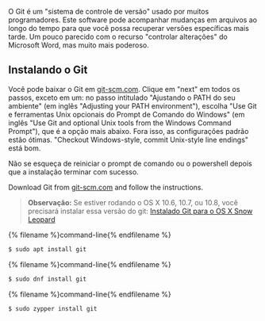O Git é um "sistema de controle de versão" usado por muitos programadores. Este software pode acompanhar mudanças em arquivos ao longo do tempo para que você possa recuperar versões específicas mais tarde. Um pouco parecido com o recurso "controlar alterações" do Microsoft Word, mas muito mais poderoso.

## Instalando o Git

<!--sec data-title="Installing Git: Windows" data-id="git_install_windows"
data-collapse=true ces-->

Você pode baixar o Git em [git-scm.com](https://git-scm.com/). Clique em "next" em todos os passos, exceto em um: no passo intitulado "Ajustando o PATH do seu ambiente" (em inglês "Adjusting your PATH environment"), escolha "Use Git e ferramentas Unix opcionais do Prompt de Comando do Windows" (em inglês "Use Git and optional Unix tools from the Windows Command Prompt"), que é a opção mais abaixo. Fora isso, as configurações padrão estão ótimas. "Checkout Windows-style, commit Unix-style line endings" está bom.

Não se esqueça de reiniciar o prompt de comando ou o powershell depois que a instalação terminar com sucesso. <!--endsec-->

<!--sec data-title="Installing Git: OS X" data-id="git_install_OSX"
data-collapse=true ces-->

Download Git from [git-scm.com](https://git-scm.com/) and follow the instructions.

> **Observação:** Se estiver rodando o OS X 10.6, 10.7, ou 10.8, você precisará instalar essa versão do git: [Instalado Git para o OS X Snow Leopard](https://sourceforge.net/projects/git-osx-installer/files/git-2.3.5-intel-universal-snow-leopard.dmg/download)

<!--endsec-->

<!--sec data-title="Installing Git: Debian or Ubuntu" data-id="git_install_debian_ubuntu"
data-collapse=true ces-->

{% filename %}command-line{% endfilename %}

```bash
$ sudo apt install git
```

<!--endsec-->

<!--sec data-title="Installing Git: Fedora" data-id="git_install_fedora"
data-collapse=true ces-->

{% filename %}command-line{% endfilename %}

```bash
$ sudo dnf install git
```

<!--endsec-->

<!--sec data-title="Installing Git: openSUSE" data-id="git_install_openSUSE"
data-collapse=true ces-->

{% filename %}command-line{% endfilename %}

```bash
$ sudo zypper install git
```

<!--endsec-->